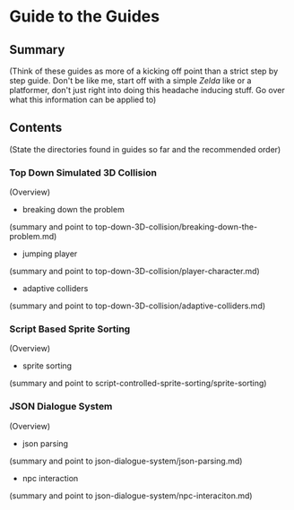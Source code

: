 # Guide to the Guides

## Summary

(Think of these guides as more of a kicking off point than a strict step by step guide. Don't be like me, start off with a simple *Zelda* like or a platformer, don't just right into doing
this headache inducing stuff. Go over what this information can be applied to)

## Contents 

(State the directories found in guides so far and the recommended order)

### Top Down Simulated 3D Collision

(Overview)

- breaking down the problem

(summary and point to top-down-3D-collision/breaking-down-the-problem.md)

- jumping player

(summary and point to top-down-3D-collision/player-character.md)

- adaptive colliders

(summary and point to top-down-3D-collision/adaptive-colliders.md)

### Script Based Sprite Sorting

(Overview)

- sprite sorting

(summary and point to script-controlled-sprite-sorting/sprite-sorting)

### JSON Dialogue System

(Overview)

- json parsing

(summary and point to json-dialogue-system/json-parsing.md)

- npc interaction

(summary and point to json-dialogue-system/npc-interaciton.md)
